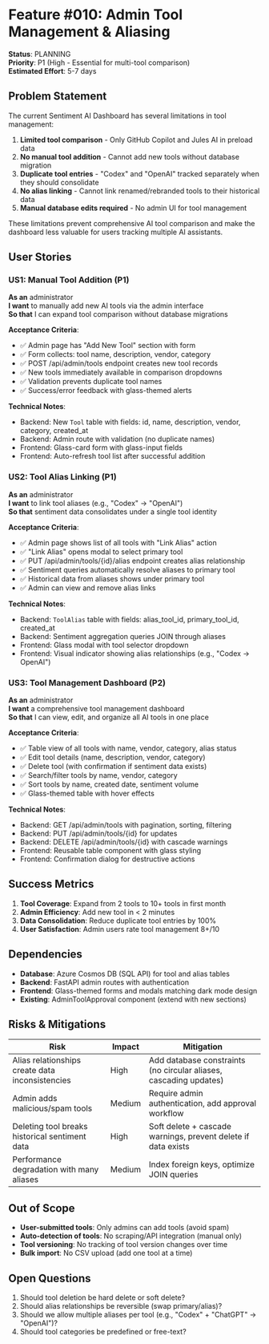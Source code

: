 # Feature #010: Admin Tool Management & Aliasing

**Status**: PLANNING  
**Priority**: P1 (High - Essential for multi-tool comparison)  
**Estimated Effort**: 5-7 days

## Problem Statement

The current Sentiment AI Dashboard has several limitations in tool management:

1. **Limited tool comparison** - Only GitHub Copilot and Jules AI in preload data
2. **No manual tool addition** - Cannot add new tools without database migration
3. **Duplicate tool entries** - "Codex" and "OpenAI" tracked separately when they should consolidate
4. **No alias linking** - Cannot link renamed/rebranded tools to their historical data
5. **Manual database edits required** - No admin UI for tool management

These limitations prevent comprehensive AI tool comparison and make the dashboard less valuable for users tracking multiple AI assistants.

## User Stories

### US1: Manual Tool Addition (P1)

**As an** administrator  
**I want** to manually add new AI tools via the admin interface  
**So that** I can expand tool comparison without database migrations

**Acceptance Criteria**:

- ✅ Admin page has "Add New Tool" section with form
- ✅ Form collects: tool name, description, vendor, category
- ✅ POST /api/admin/tools endpoint creates new tool records
- ✅ New tools immediately available in comparison dropdowns
- ✅ Validation prevents duplicate tool names
- ✅ Success/error feedback with glass-themed alerts

**Technical Notes**:

- Backend: New `Tool` table with fields: id, name, description, vendor, category, created_at
- Backend: Admin route with validation (no duplicate names)
- Frontend: Glass-card form with glass-input fields
- Frontend: Auto-refresh tool list after successful addition

### US2: Tool Alias Linking (P1)

**As an** administrator  
**I want** to link tool aliases (e.g., "Codex" → "OpenAI")  
**So that** sentiment data consolidates under a single tool identity

**Acceptance Criteria**:

- ✅ Admin page shows list of all tools with "Link Alias" action
- ✅ "Link Alias" opens modal to select primary tool
- ✅ PUT /api/admin/tools/{id}/alias endpoint creates alias relationship
- ✅ Sentiment queries automatically resolve aliases to primary tool
- ✅ Historical data from aliases shows under primary tool
- ✅ Admin can view and remove alias links

**Technical Notes**:

- Backend: `ToolAlias` table with fields: alias_tool_id, primary_tool_id, created_at
- Backend: Sentiment aggregation queries JOIN through aliases
- Frontend: Glass modal with tool selector dropdown
- Frontend: Visual indicator showing alias relationships (e.g., "Codex → OpenAI")

### US3: Tool Management Dashboard (P2)

**As an** administrator  
**I want** a comprehensive tool management dashboard  
**So that** I can view, edit, and organize all AI tools in one place

**Acceptance Criteria**:

- ✅ Table view of all tools with name, vendor, category, alias status
- ✅ Edit tool details (name, description, vendor, category)
- ✅ Delete tool (with confirmation if sentiment data exists)
- ✅ Search/filter tools by name, vendor, category
- ✅ Sort tools by name, created date, sentiment volume
- ✅ Glass-themed table with hover effects

**Technical Notes**:

- Backend: GET /api/admin/tools with pagination, sorting, filtering
- Backend: PUT /api/admin/tools/{id} for updates
- Backend: DELETE /api/admin/tools/{id} with cascade warnings
- Frontend: Reusable table component with glass styling
- Frontend: Confirmation dialog for destructive actions

## Success Metrics

1. **Tool Coverage**: Expand from 2 tools to 10+ tools in first month
2. **Admin Efficiency**: Add new tool in < 2 minutes
3. **Data Consolidation**: Reduce duplicate tool entries by 100%
4. **User Satisfaction**: Admin users rate tool management 8+/10

## Dependencies

- **Database**: Azure Cosmos DB (SQL API) for tool and alias tables
- **Backend**: FastAPI admin routes with authentication
- **Frontend**: Glass-themed forms and modals matching dark mode design
- **Existing**: AdminToolApproval component (extend with new sections)

## Risks & Mitigations

| Risk | Impact | Mitigation |
|------|--------|------------|
| Alias relationships create data inconsistencies | High | Add database constraints (no circular aliases, cascading updates) |
| Admin adds malicious/spam tools | Medium | Require admin authentication, add approval workflow |
| Deleting tool breaks historical sentiment data | High | Soft delete + cascade warnings, prevent delete if data exists |
| Performance degradation with many aliases | Medium | Index foreign keys, optimize JOIN queries |

## Out of Scope

- **User-submitted tools**: Only admins can add tools (avoid spam)
- **Auto-detection of tools**: No scraping/API integration (manual only)
- **Tool versioning**: No tracking of tool version changes over time
- **Bulk import**: No CSV upload (add one tool at a time)

## Open Questions

1. Should tool deletion be hard delete or soft delete?
2. Should alias relationships be reversible (swap primary/alias)?
3. Should we allow multiple aliases per tool (e.g., "Codex" + "ChatGPT" → "OpenAI")?
4. Should tool categories be predefined or free-text?
